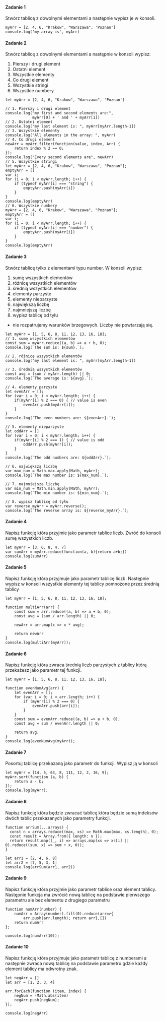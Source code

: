 #### Zadanie 1

Stwórz tablicę z dowolnymi elementami a następnie wypisz je w konsoli.

```
myArr = [2, 4, 6, "Krakow", "Warszawa", 'Poznan']
console.log('my array is', myArr)
```

#### Zadanie 2

Stwórz tablicę z dowolnymi elementami a następnie w konsoli wypisz:

1. Pierszy i drugi element
2. Ostatni element
3. Wszystkie elementy
4. Co drugi element
5. Wszystkie stringi
6. Wszystkie numbery 

```
let myArr = [2, 4, 6, "Krakow", "Warszawa", 'Poznan']

// 1. Pierszy i drugi element
console.log("my first and second elements are:", 
            myArr[0] + ' and ' + myArr[1])
// 2. Ostatni element
console.log("my last element is: ", myArr[myArr.length-1])
// 3. Wszystkie elementy
console.log("All elements in the array: ", myArr)
// 4. Co drugi element
newArr = myArr.filter(function(value, index, Arr) {
    return index % 2 == 0;
});
console.log("Every second elements are", newArr)
// 5. Wszystkie stringi
let myArr = [2, 4, 6, "Krakow", "Warszawa", "Poznan"];
emptyArr = []
var i;
for (i = 0; i < myArr.length; i++) {
    if (typeof myArr[i] === "string") {
        emptyArr.push(myArr[i])
    }
}
console.log(emptyArr)
// 6. Wszystkie numbery
myArr = [2, 4, 6, "Krakow", "Warszawa", "Poznan"];
emptyArr = []
var i;
for (i = 0; i < myArr.length; i++) {
    if (typeof myArr[i] === "number") {
        emptyArr.push(myArr[i])
    }
}
console.log(emptyArr)
```

#### Zadanie 3

Stwórz tablicę tylko z elementami typu number. W konsoli wypisz:

1. sumę wszystkich elementów
2. różnicę wszystkich elementów
3. średnią wszystkich elementów
4. elementy parzyste
5. elementy nieparzyste
6. największą liczbę
7. najmniejszą liczbę
8. wypisz tablicę od tyłu

* nie rozpatrujemy warunków brzegowych. Liczby nie powtarzają się.
```
let myArr = [1, 5, 6, 8, 11, 12, 13, 16, 18];
// 1. sumę wszystkich elementów
const sum = myArr.reduce((a, b) => a + b, 0);
console.log(`The sum is: ${sum}.`);

// 2. różnicę wszystkich elementów
console.log("my last element is: ", myArr[myArr.length-1])

// 3. średnią wszystkich elementów
const avg = (sum / myArr.length) || 0;
console.log(`The average is: ${avg}.`);

// 4. elementy parzyste
let evenArr = [];
for (var i = 0; i < myArr.length; i++) {
    if(myArr[i] % 2 === 0) { // value is even
        evenArr.push(myArr[i]);
    }
}
console.log(`The even numbers are: ${evenArr}.`);

// 5. elementy nieparzyste
let oddArr = []
for (var i = 0; i < myArr.length; i++) { 
    if(myArr[i] % 2 === 1) { // value is odd
        oddArr.push(myArr[i]);
    }
}
console.log(`The odd numbers are: ${oddArr}.`);

// 6. największą liczbę
var max_num = Math.max.apply(Math, myArr);
console.log(`The max number is: ${max_num}.`);

// 7. najmniejszą liczbę
var min_num = Math.min.apply(Math, myArr);
console.log(`The min number is: ${min_num}.`);

// 8. wypisz tablicę od tyłu
var reverse_myArr = myArr.reverse();
console.log(`The reverse array is: ${reverse_myArr}.`);
```

#### Zadanie 4

Napisz funkcję która przyjmie jako parametr tablice liczb. Zwróć do konsoli sumę wszystkich liczb.
```
let myArr = [3, 6, 8, 4, 7]
var sumArr = myArr.reduce(function(a, b){return a+b;})
console.log(sumArr)
```

#### Zadanie 5

Napisz funkcję która przyjmuje jako parametr tablicę liczb. Następnie wypisz w konsoli wszystkie elementy tej tablicy pomnożone przez średnią tablicy
```
let myArr = [1, 5, 6, 8, 11, 12, 13, 16, 18];

function multiArr(arr) {
    const sum = arr.reduce((a, b) => a + b, 0);
    const avg = (sum / arr.length) || 0;
    
    newArr = arr.map(x => x * avg);
    
    return newArr
}
console.log(multiArr(myArr));
```

#### Zadanie 6

Napisz funkcję która zwraca średnią liczb parzystych z tablicy którą przekażesz jako parametr tej funkcji.
```
let myArr = [1, 5, 6, 8, 11, 12, 13, 16, 18];

function evenNumAvg(arr) {
    let evenArr = [];
    for (var i = 0; i < arr.length; i++) {
        if (myArr[i] % 2 === 0) {
            evenArr.push(arr[i]);
        }
    }
    const sum = evenArr.reduce((a, b) => a + b, 0);
    const avg = sum / evenArr.length || 0;

    return avg;
}
console.log(evenNumAvg(myArr));
```

#### Zadanie 7

Posortuj tablicę przekazaną jako parametr do funkcji. Wypisz ją w konsoli
```
let myArr = [14, 5, 63, 8, 111, 12, 2, 16, 9];
myArr.sort(function (a, b) {
    return a - b;
});
console.log(myArr);
```

#### Zadanie 8

Napisz funkcję która będzie zwracać tablicę która będzie sumą indeksów dwóch tablic przekazanych jako parametry funkcji.

```
function arrSum(...arrays) {
  const n = arrays.reduce((max, xs) => Math.max(max, xs.length), 0);
  const result = Array.from({ length: n });
  return result.map((_, i) => arrays.map(xs => xs[i] || 0).reduce((sum, x) => sum + x, 0));
}

let arr1 = [2, 4, 6, 8]
let arr2 = [7, 5, 3, 1]
console.log(arrSum(arr1, arr2))
```

#### Zadanie 9

Napisz funkcję która przyjmie jako parametr tablice oraz element tablicy. Następnie funkcja ma zwrócić nową tablicę na podstawie pierwszego parametru ale bez elementu z drugiego parametru

```
function numArr(number) {
    numArr = Array(number).fill(0).reduce(arr=>{ 
        arr.push(arr.length); return arr},[])
    return numArr
};

console.log(numArr(10));
```


#### Zadanie 10

Napisz funkcję która przyjmuje jako parametr tablicę z numberami a następnie zwraca nową tablicę na podstawie parametru gdzie każdy element tablicy ma odwrotny znak.
```
let negArr = []
let arr = [1, 2, 3, 4]

arr.forEach(function (item, index) {
    negNum = -Math.abs(item)
    negArr.push(negNum); 
});

console.log(negArr)
```
